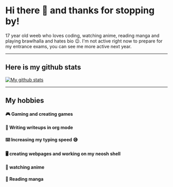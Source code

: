 # Hi there :wave: and thanks for stopping by!
17 year old weeb who loves coding, watching anime, reading manga and playing brawlhalla and hates bio :wink:. 
I'm not active right now to prepare for my entrance exams, you can see me more active next year.
___

## Here is my github stats 

[![My github stats](https://github-readme-stats.vercel.app/api?username=NeoDrags&theme=react&show_icons=true)](https://github.com/anuraghazra/github-readme-stats)
____

## My hobbies

#### 🎮 Gaming and creating games 
#### 📔 Writing writeups in org mode  
#### ⌨️ Increasing my typing speed :sweat_smile:
#### 🖥️ creating webpages and working on my neosh shell
#### 🎥 watching anime
#### 📖 Reading manga
